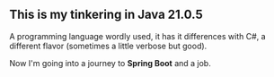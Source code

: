 ## **This is my tinkering in Java 21.0.5**

A programming language wordly used, it has it differences with C#, a different flavor (sometimes a little verbose but good).

Now I'm going into a journey to **Spring Boot** and a job.
